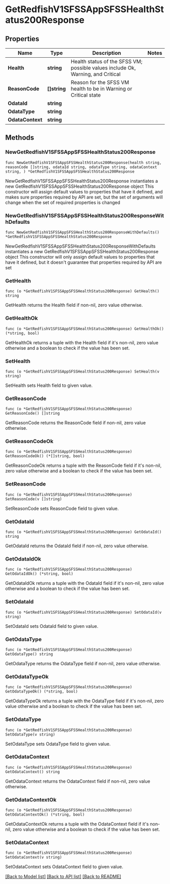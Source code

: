 # GetRedfishV1SFSSAppSFSSHealthStatus200Response

## Properties

Name | Type | Description | Notes
------------ | ------------- | ------------- | -------------
**Health** | **string** | Health status of the SFSS VM; possible values include Ok, Warning, and Critical | 
**ReasonCode** | **[]string** |  Reason for the SFSS VM health to be in Warning or Critical state | 
**OdataId** | **string** |  | 
**OdataType** | **string** |  | 
**OdataContext** | **string** |  | 

## Methods

### NewGetRedfishV1SFSSAppSFSSHealthStatus200Response

`func NewGetRedfishV1SFSSAppSFSSHealthStatus200Response(health string, reasonCode []string, odataId string, odataType string, odataContext string, ) *GetRedfishV1SFSSAppSFSSHealthStatus200Response`

NewGetRedfishV1SFSSAppSFSSHealthStatus200Response instantiates a new GetRedfishV1SFSSAppSFSSHealthStatus200Response object
This constructor will assign default values to properties that have it defined,
and makes sure properties required by API are set, but the set of arguments
will change when the set of required properties is changed

### NewGetRedfishV1SFSSAppSFSSHealthStatus200ResponseWithDefaults

`func NewGetRedfishV1SFSSAppSFSSHealthStatus200ResponseWithDefaults() *GetRedfishV1SFSSAppSFSSHealthStatus200Response`

NewGetRedfishV1SFSSAppSFSSHealthStatus200ResponseWithDefaults instantiates a new GetRedfishV1SFSSAppSFSSHealthStatus200Response object
This constructor will only assign default values to properties that have it defined,
but it doesn't guarantee that properties required by API are set

### GetHealth

`func (o *GetRedfishV1SFSSAppSFSSHealthStatus200Response) GetHealth() string`

GetHealth returns the Health field if non-nil, zero value otherwise.

### GetHealthOk

`func (o *GetRedfishV1SFSSAppSFSSHealthStatus200Response) GetHealthOk() (*string, bool)`

GetHealthOk returns a tuple with the Health field if it's non-nil, zero value otherwise
and a boolean to check if the value has been set.

### SetHealth

`func (o *GetRedfishV1SFSSAppSFSSHealthStatus200Response) SetHealth(v string)`

SetHealth sets Health field to given value.


### GetReasonCode

`func (o *GetRedfishV1SFSSAppSFSSHealthStatus200Response) GetReasonCode() []string`

GetReasonCode returns the ReasonCode field if non-nil, zero value otherwise.

### GetReasonCodeOk

`func (o *GetRedfishV1SFSSAppSFSSHealthStatus200Response) GetReasonCodeOk() (*[]string, bool)`

GetReasonCodeOk returns a tuple with the ReasonCode field if it's non-nil, zero value otherwise
and a boolean to check if the value has been set.

### SetReasonCode

`func (o *GetRedfishV1SFSSAppSFSSHealthStatus200Response) SetReasonCode(v []string)`

SetReasonCode sets ReasonCode field to given value.


### GetOdataId

`func (o *GetRedfishV1SFSSAppSFSSHealthStatus200Response) GetOdataId() string`

GetOdataId returns the OdataId field if non-nil, zero value otherwise.

### GetOdataIdOk

`func (o *GetRedfishV1SFSSAppSFSSHealthStatus200Response) GetOdataIdOk() (*string, bool)`

GetOdataIdOk returns a tuple with the OdataId field if it's non-nil, zero value otherwise
and a boolean to check if the value has been set.

### SetOdataId

`func (o *GetRedfishV1SFSSAppSFSSHealthStatus200Response) SetOdataId(v string)`

SetOdataId sets OdataId field to given value.


### GetOdataType

`func (o *GetRedfishV1SFSSAppSFSSHealthStatus200Response) GetOdataType() string`

GetOdataType returns the OdataType field if non-nil, zero value otherwise.

### GetOdataTypeOk

`func (o *GetRedfishV1SFSSAppSFSSHealthStatus200Response) GetOdataTypeOk() (*string, bool)`

GetOdataTypeOk returns a tuple with the OdataType field if it's non-nil, zero value otherwise
and a boolean to check if the value has been set.

### SetOdataType

`func (o *GetRedfishV1SFSSAppSFSSHealthStatus200Response) SetOdataType(v string)`

SetOdataType sets OdataType field to given value.


### GetOdataContext

`func (o *GetRedfishV1SFSSAppSFSSHealthStatus200Response) GetOdataContext() string`

GetOdataContext returns the OdataContext field if non-nil, zero value otherwise.

### GetOdataContextOk

`func (o *GetRedfishV1SFSSAppSFSSHealthStatus200Response) GetOdataContextOk() (*string, bool)`

GetOdataContextOk returns a tuple with the OdataContext field if it's non-nil, zero value otherwise
and a boolean to check if the value has been set.

### SetOdataContext

`func (o *GetRedfishV1SFSSAppSFSSHealthStatus200Response) SetOdataContext(v string)`

SetOdataContext sets OdataContext field to given value.



[[Back to Model list]](../README.md#documentation-for-models) [[Back to API list]](../README.md#documentation-for-api-endpoints) [[Back to README]](../README.md)



